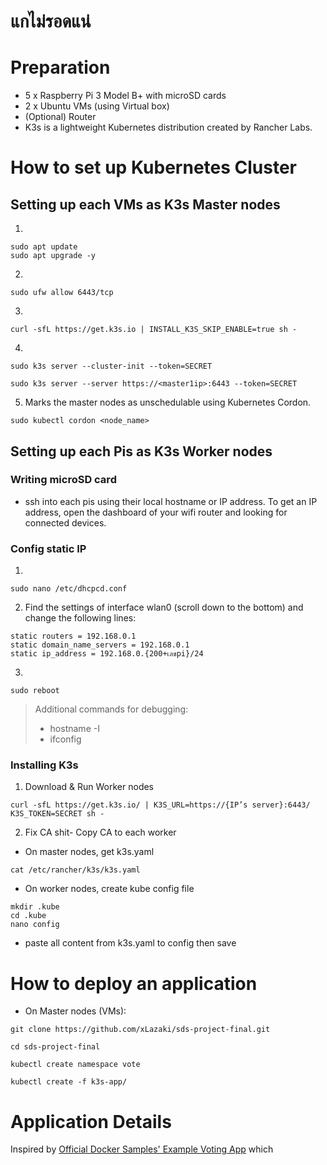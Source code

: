 # แกไม่รอดแน่
# Preparation
- 5 x Raspberry Pi 3 Model B+ with microSD cards
- 2 x Ubuntu VMs (using Virtual box)
- (Optional) Router
- K3s is a lightweight Kubernetes distribution created by Rancher Labs.
# How to set up Kubernetes Cluster
## Setting up each VMs as K3s Master nodes
1. 
```
sudo apt update
sudo apt upgrade -y
```
2. 
```
sudo ufw allow 6443/tcp
```
3. 
```
curl -sfL https://get.k3s.io | INSTALL_K3S_SKIP_ENABLE=true sh -
```
4. 
```
sudo k3s server --cluster-init --token=SECRET
```

```
sudo k3s server --server https://<master1ip>:6443 --token=SECRET
```
5. Marks the master nodes as unschedulable using Kubernetes Cordon.
```
sudo kubectl cordon <node_name>
```


## Setting up each Pis as K3s Worker nodes
### Writing microSD card

- ssh into each pis using their local hostname or IP address. To get an IP address, open the dashboard of your wifi router and looking for connected devices.  

### Config static IP
1. 
```
sudo nano /etc/dhcpcd.conf
```
2. Find the settings of interface wlan0 (scroll down to the bottom) and change the following lines:
```
static routers = 192.168.0.1
static domain_name_servers = 192.168.0.1
static ip_address = 192.168.0.{200+เลขpi}/24
```
3. 
```
sudo reboot
```
> Additional commands for debugging: <br>
> - hostname -I
> - ifconfig

### Installing K3s
1. Download & Run Worker nodes 
```
curl -sfL https://get.k3s.io/ | K3S_URL=https://{IP’s server}:6443/ K3S_TOKEN=SECRET sh -
```
2. Fix CA shit- Copy CA to each worker
-  On master nodes, get k3s.yaml
```
cat /etc/rancher/k3s/k3s.yaml
```
- On worker nodes, create kube config file
```
mkdir .kube
cd .kube
nano config
```
- paste all content from k3s.yaml to config then save


# How to deploy an application
- On Master nodes (VMs):
```
git clone https://github.com/xLazaki/sds-project-final.git

cd sds-project-final

kubectl create namespace vote

kubectl create -f k3s-app/
```
# Application Details
Inspired by [Official Docker Samples' Example Voting App](https://github.com/dockersamples/example-voting-app) which 